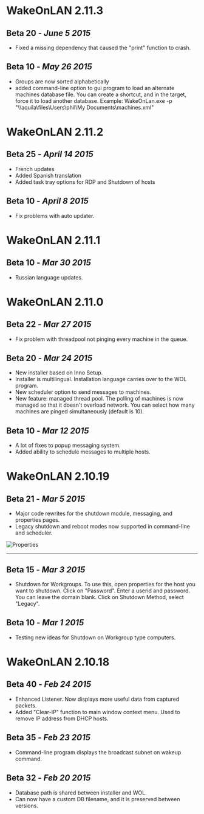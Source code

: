 # WakeOnLAN 2.11.3

## Beta 20 - _June 5 2015_

* Fixed a missing dependency that caused the "print" function to crash.

## Beta 10 - _May 26 2015_

* Groups are now sorted alphabetically
* added command-line option to gui program to load an alternate machines database file.
  You can create a shortcut, and in the target, force it to load another database.
  Example: WakeOnLan.exe -p "\\\\aquila\\files\\Users\\phil\\My Documents\\machines.xml"

# WakeOnLAN 2.11.2

## Beta 25 - _April 14 2015_

* French updates
* Added Spanish translation
* Added task tray options for RDP and Shutdown of hosts

## Beta 10 - _April 8 2015_

* Fix problems with auto updater.


# WakeOnLAN 2.11.1

## Beta 10 - _Mar 30 2015_

* Russian language updates.


# WakeOnLAN 2.11.0

## Beta 22 - _Mar 27 2015_

* Fix problem with threadpool not pinging every machine in the queue.


## Beta 20 - _Mar 24 2015_

* New installer based on Inno Setup.
* Installer is multilingual.  Installation language carries over to the WOL program.
* New scheduler option to send messages to machines.
* New feature: managed thread pool.  The polling of machines is now managed so that it doesn't overload network.
 You can select how many machines are pinged simultaneously (default is 10).


## Beta 10 - _Mar 12 2015_

* A lot of fixes to popup messaging system.
* Added ability to schedule messages to multiple hosts.


# WakeOnLAN 2.10.19

## Beta 21 - _Mar 5 2015_

* Major code rewrites for the shutdown module, messaging, and properties pages.
* Legacy shutdown and reboot modes now supported in command-line and scheduler.

![Properties](https://sourceforge.net/p/aquilawol/discussion/1105198/thread/d64df5ff/e64c/attachment/Capture.PNG)

------

## Beta 15 - _Mar 3 2015_

* Shutdown for Workgroups.  To use this, open properties for the host you want to shutdown.
Click on "Password".  Enter a userid and password.  You can leave the domain blank.
Click on Shutdown Method, select "Legacy".

## Beta 10 - _Mar 1 2015_

* Testing new ideas for Shutdown on Workgroup type computers.


# WakeOnLAN 2.10.18

## Beta 40 - _Feb 24 2015_

* Enhanced Listener. Now displays more useful data from captured packets.
* Added "Clear-IP" function to main window context menu.  Used to remove IP address from DHCP hosts.

## Beta 35 - _Feb 23 2015_

* Command-line program displays the broadcast subnet on wakeup command.

## Beta 32 - _Feb 20 2015_

* Database path is shared between installer and WOL.
* Can now have a custom DB filename, and it is preserved between versions.
